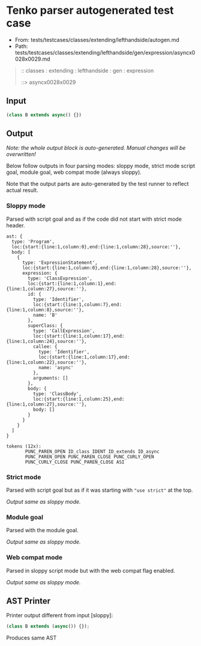 # Tenko parser autogenerated test case

- From: tests/testcases/classes/extending/lefthandside/autogen.md
- Path: tests/testcases/classes/extending/lefthandside/gen/expression/asyncx0028x0029.md

> :: classes : extending : lefthandside : gen : expression
>
> ::> asyncx0028x0029

## Input


`````js
(class B extends async() {})
`````

## Output

_Note: the whole output block is auto-generated. Manual changes will be overwritten!_

Below follow outputs in four parsing modes: sloppy mode, strict mode script goal, module goal, web compat mode (always sloppy).

Note that the output parts are auto-generated by the test runner to reflect actual result.

### Sloppy mode

Parsed with script goal and as if the code did not start with strict mode header.

`````
ast: {
  type: 'Program',
  loc:{start:{line:1,column:0},end:{line:1,column:28},source:''},
  body: [
    {
      type: 'ExpressionStatement',
      loc:{start:{line:1,column:0},end:{line:1,column:28},source:''},
      expression: {
        type: 'ClassExpression',
        loc:{start:{line:1,column:1},end:{line:1,column:27},source:''},
        id: {
          type: 'Identifier',
          loc:{start:{line:1,column:7},end:{line:1,column:8},source:''},
          name: 'B'
        },
        superClass: {
          type: 'CallExpression',
          loc:{start:{line:1,column:17},end:{line:1,column:24},source:''},
          callee: {
            type: 'Identifier',
            loc:{start:{line:1,column:17},end:{line:1,column:22},source:''},
            name: 'async'
          },
          arguments: []
        },
        body: {
          type: 'ClassBody',
          loc:{start:{line:1,column:25},end:{line:1,column:27},source:''},
          body: []
        }
      }
    }
  ]
}

tokens (12x):
       PUNC_PAREN_OPEN ID_class IDENT ID_extends ID_async
       PUNC_PAREN_OPEN PUNC_PAREN_CLOSE PUNC_CURLY_OPEN
       PUNC_CURLY_CLOSE PUNC_PAREN_CLOSE ASI
`````

### Strict mode

Parsed with script goal but as if it was starting with `"use strict"` at the top.

_Output same as sloppy mode._

### Module goal

Parsed with the module goal.

_Output same as sloppy mode._

### Web compat mode

Parsed in sloppy script mode but with the web compat flag enabled.

_Output same as sloppy mode._

## AST Printer

Printer output different from input [sloppy]:

````js
(class B extends (async()) {});
````

Produces same AST
